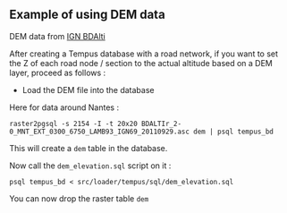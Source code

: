 Example of using DEM data
-------------------------

DEM data from [IGN BDAlti](http://professionnels.ign.fr/bdalti)

After creating a Tempus database with a road network, if you want to set the Z of each road node / section to the actual altitude based on a DEM layer,
proceed as follows :

* Load the DEM file into the database

Here for data around Nantes :

```
raster2pgsql -s 2154 -I -t 20x20 BDALTIr_2-0_MNT_EXT_0300_6750_LAMB93_IGN69_20110929.asc dem | psql tempus_bd
```

This will create a `dem` table in the database.

Now call the `dem_elevation.sql` script on it :

```
psql tempus_bd < src/loader/tempus/sql/dem_elevation.sql
```

You can now drop the raster table `dem`


